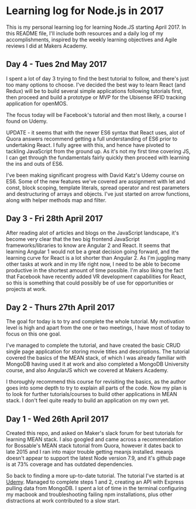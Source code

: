 # Learning log for Node.js in 2017

This is my personal learning log for learning Node.JS starting April 2017. In this README file, I'll include both resources and a daily log of my accomplishments, inspired by the weekly learning objectives and Agile reviews I did at Makers Academy.


## Day 4 - Tues 2nd May 2017

I spent a lot of day 3 trying to find the best tutorial to follow, and there's just too many options to choose. I've decided the best way to learn React (and Redux) will be to build several simple applications following tutorials first, then proceed and build a prototype or MVP for the Ubisense RFID tracking application for openMOS.

The focus today will be Facebook's tutorial and then most likely, a course I found on Udemy.

UPDATE - it seems that with the newer ES6 syntax that React uses, alot of Quora answers recommend getting a full understanding of ES6 prior to undertaking React. I fully agree with this, and hence have pivoted to tackling JavaScript from the ground up. As it's not my first time covering JS, I can get through the fundamentals fairly quickly then proceed with learning the ins and outs of ES6.

I've been making significant progress with David Katz's Udemy course on ES6. Some of the new features we've covered are assignment with let and const, block scoping, template literals, spread operator and rest parameters and destructuring of arrays and objects. I've just started on arrow functions, along with helper methods map and filter. 


## Day 3 - Fri 28th April 2017

After reading alot of articles and blogs on the JavaScript landscape, it's become very clear that the two big frontend JavaScript frameworks/libraries to know are Angular 2 and React. It seems that learning Angular 1 would not be a great decision going forward, and the learning curve for React is a lot shorter than Angular 2. As I'm juggling many other tasks at work and in my life right now, I need to be able to become productive in the shortest amount of time possible. I'm also liking the fact that Facebook have recently added VR development capabilities for React, so this is something that could possibly be of use for opportunities or projects at work.


## Day 2 - Thurs 27th April 2017

The goal for today is to try and complete the whole tutorial. My motivation level is high and apart from the one or two meetings, I have most of today to focus on this one goal.

I've managed to complete the tutorial, and have created the basic CRUD single page application for storing movie titles and descriptions. The tutorial covered the basics of the MEAN stack, of which I was already familiar with MongoDB having used it at work and also completed a MongoDB University course, and also AngularJS which we covered at Makers Academy.

I thoroughly recommend this course for revisiting the basics, as the author goes into some depth to try to explain all parts of the code. Now my plan is to look for further tutorials/courses to build other applications in MEAN stack. I don't feel quite ready to build an application on my own yet.


## Day 1 - Wed 26th April 2017

Created this repo, and asked on Maker's slack forum for best tutorials for learning MEAN stack. I also googled and came across a recommendation for Bossable's MEAN stack tutorial from Quora, however it dates back to late 2015 and I ran into major trouble getting meanjs installed. meanjs doesn't appear to support the latest Node version 7.9, and it's github page is at 73% coverage and has outdated dependencies. 

So back to finding a more up-to-date tutorial. The tutorial I've started is at [Udemy](https://blog.udemy.com/node-js-tutorial/). Managed to complete steps 1 and 2, creating an API with Express pulling data from MongoDB. I spent a lot of time in the terminal configuring my macbook and troubleshooting failing npm installations, plus other distractions at work contributed to a slow start.